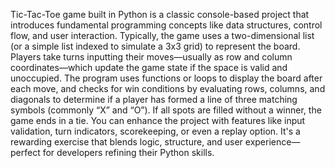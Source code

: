 Tic-Tac-Toe game built in Python is a classic console-based project that introduces fundamental programming concepts like data structures, control flow, and user interaction. Typically, the game uses a two-dimensional list (or a simple list indexed to simulate a 3x3 grid) to represent the board. Players take turns inputting their moves—usually as row and column coordinates—which update the game state if the space is valid and unoccupied. The program uses functions or loops to display the board after each move, and checks for win conditions by evaluating rows, columns, and diagonals to determine if a player has formed a line of three matching symbols (commonly “X” and “O”). If all spots are filled without a winner, the game ends in a tie. You can enhance the project with features like input validation, turn indicators, scorekeeping, or even a replay option. It's a rewarding exercise that blends logic, structure, and user experience—perfect for developers refining their Python skills.
